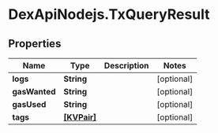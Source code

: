 # DexApiNodejs.TxQueryResult

## Properties

Name | Type | Description | Notes
------------ | ------------- | ------------- | -------------
**logs** | **String** |  | [optional] 
**gasWanted** | **String** |  | [optional] 
**gasUsed** | **String** |  | [optional] 
**tags** | [**[KVPair]**](KVPair.md) |  | [optional] 


